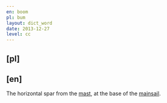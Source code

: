 ```yaml
---
en: boom
pl: bum
layout: dict_word
date: 2013-12-27
level: cc
---
```


[pl]
----



[en]
----
The horizontal spar from the [mast](/dict/sails/mast.html), at the base of the [mainsail](/dict/sails/mainsail.html).